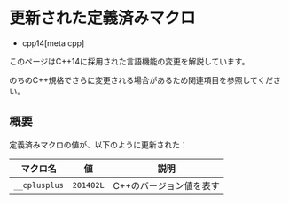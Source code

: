 # 更新された定義済みマクロ
* cpp14[meta cpp]

<!-- start lang caution -->

このページはC++14に採用された言語機能の変更を解説しています。

のちのC++規格でさらに変更される場合があるため関連項目を参照してください。

<!-- last lang caution -->

## 概要

定義済みマクロの値が、以下のように更新された：

| マクロ名      | 値        | 説明                    |
|---------------|-----------|-------------------------|
| `__cplusplus` | `201402L` | C++のバージョン値を表す |